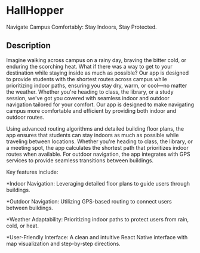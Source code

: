 # HallHopper
Navigate Campus Comfortably: Stay Indoors, Stay Protected.

## Description
Imagine walking across campus on a rainy day, braving the bitter cold, or enduring the scorching heat. What if there was a way to get to your destination while staying inside as much as possible? Our app is designed to provide students with the shortest routes across campus while prioritizing indoor paths, ensuring you stay dry, warm, or cool—no matter the weather. Whether you're heading to class, the library, or a study session, we've got you covered with seamless indoor and outdoor navigation tailored for your comfort. Our app is designed to make navigating campus more comfortable and efficient by providing both indoor and outdoor routes.

Using advanced routing algorithms and detailed building floor plans, the app ensures that students can stay indoors as much as possible while traveling between locations. Whether you're heading to class, the library, or a meeting spot, the app calculates the shortest path that prioritizes indoor routes when available. For outdoor navigation, the app integrates with GPS services to provide seamless transitions between buildings.

Key features include:

*Indoor Navigation: Leveraging detailed floor plans to guide users through buildings.

*Outdoor Navigation: Utilizing GPS-based routing to connect users between buildings.

*Weather Adaptability: Prioritizing indoor paths to protect users from rain, cold, or heat.

*User-Friendly Interface: A clean and intuitive React Native interface with map visualization and step-by-step directions.
